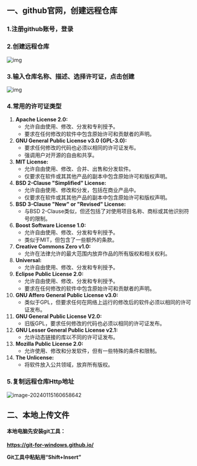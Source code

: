 ## **一、github官网，创建远程仓库**

### 1.注册github账号，登录

### 2.创建远程仓库

![img](file:///C:/Users/魏无羡/AppData/Local/Temp/msohtmlclip1/01/clip_image002.jpg)

### 3.输入仓库名称、描述、选择许可证，点击创建

![img](file:///C:/Users/魏无羡/AppData/Local/Temp/msohtmlclip1/01/clip_image004.jpg)

### 4.常用的许可证类型

1. **Apache License 2.0:**
   - 允许自由使用、修改、分发和专利授予。
   - 要求在任何修改的软件中包含原始许可和贡献者的声明。
2. **GNU General Public License v3.0 (GPL-3.0):**
   - 要求任何修改的代码也必须以相同的许可证发布。
   - 强调用户对开源的自由和共享。
3. **MIT License:**
   - 允许自由使用、修改、合并、出售和分发软件。
   - 仅要求在软件或其其他产品的副本中包含原始许可和版权声明。
4. **BSD 2-Clause "Simplified" License:**
   - 允许自由使用、修改和分发，包括在商业产品中。
   - 仅要求在软件或其其他产品的副本中包含原始许可和版权声明。
5. **BSD 3-Clause "New" or "Revised" License:**
   - 与BSD 2-Clause类似，但还包括了对使用项目名称、商标或其他识别符号的限制。
6. **Boost Software License 1.0:**
   - 允许自由使用、修改、分发和专利授予。
   - 类似于MIT，但包含了一些额外的条款。
7. **Creative Commons Zero v1.0:**
   - 允许在法律允许的最大范围内放弃作品的所有版权和相关权利。
8. **Universal:**
   - 允许自由使用、修改、分发和专利授予。
9. **Eclipse Public License 2.0:**
   - 允许自由使用、修改、分发和专利授予。
   - 要求在任何修改的软件中包含原始许可和贡献者的声明。
10. **GNU Affero General Public License v3.0:**
    - 类似于GPL，但要求任何在网络上运行的修改后的软件必须以相同的许可证发布。
11. **GNU General Public License V2.0:**
    - 旧版GPL，要求任何修改的代码也必须以相同的许可证发布。
12. **GNU Lesser General Public License v2.1:**
    - 允许动态链接的库以不同的许可证发布。
13. **Mozilla Public License 2.0:**
    - 允许使用、修改和分发软件，但有一些特殊的条件和限制。
14. **The Unlicense:**
    - 将软件放入公共领域，放弃所有版权。

### 5.复制远程仓库Http地址

![image-20240115160658642](C:\Users\魏无羡\AppData\Roaming\Typora\typora-user-images\image-20240115160658642.png)

## 二、本地上传文件

#### **本地电脑先安装git工具：**

**https://git-for-windows.github.io/**

**Git工具中粘贴用“Shift+Insert”**